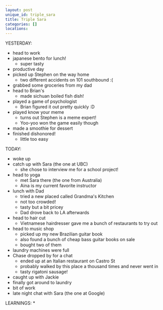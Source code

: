 ```yaml
---
layout: post
unique_id: triple_sara
title: Triple Sara
categories: []
locations: 
---
```


YESTERDAY:
* head to work
* japanese bento for lunch!
  * super tasty
* productive day
* picked up Stephen on the way home
  * two different accidents on 101 southbound :(
* grabbed some groceries from my dad
* head to Brian's
  * made sichuan boiled fish dish!
* played a game of psychologist
  * Brian figured it out pretty quickly :D
* played know your meme
  * turns out Stephen is a meme expert!
  * Yoo-yoo won the game easily though
* made a smoothie for dessert
* finished dishonored!
  * little too easy

TODAY:
* woke up
* catch up with Sara (the one at UBC)
  * she chose to interview me for a school project!
* head to yoga
  * met Sara there (the one from Australia)
  * Aina is my current favorite instructor
* lunch with Dad
  * tried a new placed called Grandma's Kitchen
  * not too crowded!
  * tasty but a bit pricey
  * Dad drove back to LA afterwards
* head to hair cut
  * Vietnamese hairdresser gave me a bunch of restaurants to try out
* head to music shop
  * picked up my new Brazilian guitar book
  * also found a bunch of cheap bass guitar books on sale
  * bought two of them
* laundry machines were full
* Chase dropped by for a chat
  * ended up at an Italian restaurant on Castro St
  * probably walked by this place a thousand times and never went in
  * tasty rigatoni sausage!
* caught up with Jackie
* finally got around to laundry
* bit of work
* late night chat with Sara (the one at Google)

LEARNINGS:
* 
